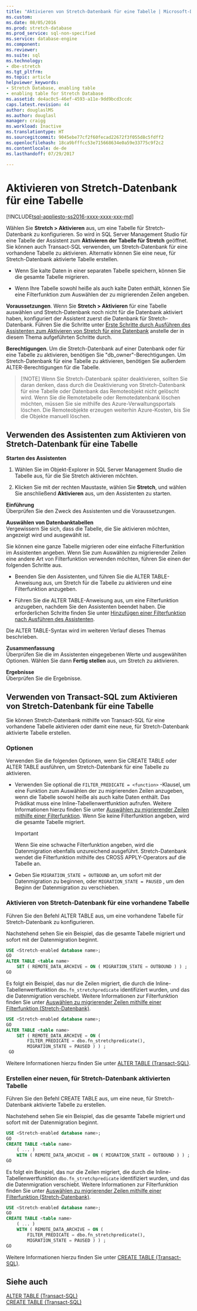 ```yaml
---
title: "Aktivieren von Stretch-Datenbank für eine Tabelle | Microsoft-Dokumentation"
ms.custom: 
ms.date: 08/05/2016
ms.prod: stretch-database
ms.prod_service: sql-non-specified
ms.service: database-engine
ms.component: 
ms.reviewer: 
ms.suite: sql
ms.technology:
- dbe-stretch
ms.tgt_pltfrm: 
ms.topic: article
helpviewer_keywords:
- Stretch Database, enabling table
- enabling table for Stretch Database
ms.assetid: de4ac0c5-46ef-4593-a11e-9dd9bcd3ccdc
caps.latest.revision: 44
author: douglaslMS
ms.author: douglasl
manager: craigg
ms.workload: Inactive
ms.translationtype: HT
ms.sourcegitcommit: 9045ebe77cf2f60fecad22672f3f055d8c5fdff2
ms.openlocfilehash: 18ca9bfffcc53e715668634e0a59e33775c9f2c2
ms.contentlocale: de-de
ms.lasthandoff: 07/29/2017

---
```

# <a name="enable-stretch-database-for-a-table"></a>Aktivieren von Stretch-Datenbank für eine Tabelle
[!INCLUDE[tsql-appliesto-ss2016-xxxx-xxxx-xxx-md](../../includes/tsql-appliesto-ss2016-xxxx-xxxx-xxx-md.md)]

  Wählen Sie **Stretch > Aktivieren** aus, um eine Tabelle für Stretch-Datenbank zu konfigurieren. So wird in SQL Server Management Studio für eine Tabelle der Assistent zum **Aktivieren der Tabelle für Stretch** geöffnet. Sie können auch Transact-SQL verwenden, um Stretch-Datenbank für eine vorhandene Tabelle zu aktivieren. Alternativ können Sie eine neue, für Stretch-Datenbank aktivierte Tabelle erstellen.  
  
-   Wenn Sie kalte Daten in einer separaten Tabelle speichern, können Sie die gesamte Tabelle migrieren.  
  
-   Wenn Ihre Tabelle sowohl heiße als auch kalte Daten enthält, können Sie eine Filterfunktion zum Auswählen der zu migrierenden Zeilen angeben.    
 
 **Voraussetzungen**. Wenn Sie **Stretch &gt; Aktivieren** für eine Tabelle auswählen und Stretch-Datenbank noch nicht für die Datenbank aktiviert haben, konfiguriert der Assistent zuerst die Datenbank für Stretch-Datenbank. Führen Sie die Schritte unter [Erste Schritte durch Ausführen des Assistenten zum Aktivieren von Stretch für eine Datenbank](../../sql-server/stretch-database/get-started-by-running-the-enable-database-for-stretch-wizard.md) anstelle der in diesem Thema aufgeführten Schritte durch.  
  
 **Berechtigungen**. Um die Stretch-Datenbank auf einer Datenbank oder für eine Tabelle zu aktivieren, benötigen Sie "db_owner"-Berechtigungen. Um Stretch-Datenbank für eine Tabelle zu aktivieren, benötigen Sie außerdem ALTER-Berechtigungen für die Tabelle.  

 >   [!NOTE]
 > Wenn Sie Stretch-Datenbank später deaktivieren, sollten Sie daran denken, dass durch die Deaktivierung von Stretch-Datenbank für eine Tabelle oder Datenbank das Remoteobjekt nicht gelöscht wird. Wenn Sie die Remotetabelle oder Remotedatenbank löschen möchten, müssen Sie sie mithilfe des Azure-Verwaltungsportals löschen. Die Remoteobjekte erzeugen weiterhin Azure-Kosten, bis Sie die Objekte manuell löschen.
 
##  <a name="EnableWizardTable"></a> Verwenden des Assistenten zum Aktivieren von Stretch-Datenbank für eine Tabelle  
 **Starten des Assistenten**  
 1.  Wählen Sie im Objekt-Explorer in SQL Server Management Studio die Tabelle aus, für die Sie Stretch aktivieren möchten.  
  
2.  Klicken Sie mit der rechten Maustaste, wählen Sie **Stretch**, und wählen Sie anschließend **Aktivieren** aus, um den Assistenten zu starten.  
  
 **Einführung**  
 Überprüfen Sie den Zweck des Assistenten und die Voraussetzungen.  
  
 **Auswählen von Datenbanktabellen**  
 Vergewissern Sie sich, dass die Tabelle, die Sie aktivieren möchten, angezeigt wird und ausgewählt ist.  
  
 Sie können eine ganze Tabelle migrieren oder eine einfache Filterfunktion im Assistenten angeben. Wenn Sie zum Auswählen zu migrierender Zeilen eine andere Art von Filterfunktion verwenden möchten, führen Sie einen der folgenden Schritte aus.  
  
-   Beenden Sie den Assistenten, und führen Sie die ALTER TABLE-Anweisung aus, um Stretch für die Tabelle zu aktivieren und eine Filterfunktion anzugeben.  
  
-   Führen Sie die ALTER TABLE-Anweisung aus, um eine Filterfunktion anzugeben, nachdem Sie den Assistenten beendet haben. Die erforderlichen Schritte finden Sie unter [Hinzufügen einer Filterfunktion nach Ausführen des Assistenten](../../sql-server/stretch-database/select-rows-to-migrate-by-using-a-filter-function-stretch-database.md#addafterwiz).  
  
 Die ALTER TABLE-Syntax wird im weiteren Verlauf dieses Themas beschrieben.  
  
 **Zusammenfassung**  
 Überprüfen Sie die im Assistenten eingegebenen Werte und ausgewählten Optionen. Wählen Sie dann **Fertig stellen** aus, um Stretch zu aktivieren.  
  
 **Ergebnisse**  
 Überprüfen Sie die Ergebnisse.  
  
##  <a name="EnableTSQLTable"></a> Verwenden von Transact-SQL zum Aktivieren von Stretch-Datenbank für eine Tabelle  
 Sie können Stretch-Datenbank mithilfe von Transact-SQL für eine vorhandene Tabelle aktivieren oder damit eine neue, für Stretch-Datenbank aktivierte Tabelle erstellen.  
  
### <a name="options"></a>Optionen  
 Verwenden Sie die folgenden Optionen, wenn Sie CREATE TABLE oder ALTER TABLE ausführen, um Stretch-Datenbank für eine Tabelle zu aktivieren.  
  
-   Verwenden Sie optional die `FILTER_PREDICATE = <function>` -Klausel, um eine Funktion zum Auswählen der zu migrierenden Zeilen anzugeben, wenn die Tabelle sowohl heiße als auch kalte Daten enthält. Das Prädikat muss eine Inline-Tabellenwertfunktion aufrufen. Weitere Informationen hierzu finden Sie unter [Auswählen zu migrierender Zeilen mithilfe einer Filterfunktion](../../sql-server/stretch-database/select-rows-to-migrate-by-using-a-filter-function-stretch-database.md). Wenn Sie keine Filterfunktion angeben, wird die gesamte Tabelle migriert.  
  
    > [!IMPORTANT]  
    >  Wenn Sie eine schwache Filterfunktion angeben, wird die Datenmigration ebenfalls unzureichend ausgeführt. Stretch-Datenbank wendet die Filterfunktion mithilfe des CROSS APPLY-Operators auf die Tabelle an.  
  
-   Geben Sie `MIGRATION_STATE = OUTBOUND` an, um sofort mit der Datenmigration zu beginnen, oder  `MIGRATION_STATE = PAUSED` , um den Beginn der Datenmigration zu verschieben.  
  
### <a name="enable-stretch-database-for-an-existing-table"></a>Aktivieren von Stretch-Datenbank für eine vorhandene Tabelle  
 Führen Sie den Befehl ALTER TABLE aus, um eine vorhandene Tabelle für Stretch-Datenbank zu konfigurieren.  
  
 Nachstehend sehen Sie ein Beispiel, das die gesamte Tabelle migriert und sofort mit der Datenmigration beginnt.  
  
```sql  
USE <Stretch-enabled database name>;
GO
ALTER TABLE <table name>  
    SET ( REMOTE_DATA_ARCHIVE = ON ( MIGRATION_STATE = OUTBOUND ) ) ;  
GO
```  
  
 Es folgt ein Beispiel, das nur die Zeilen migriert, die durch die Inline-Tabellenwertfunktion `dbo.fn_stretchpredicate` identifiziert wurden, und das die Datenmigration verschiebt. Weitere Informationen zur Filterfunktion finden Sie unter [Auswählen zu migrierender Zeilen mithilfe einer Filterfunktion (Stretch-Datenbank)](../../sql-server/stretch-database/select-rows-to-migrate-by-using-a-filter-function-stretch-database.md).  
  
```sql  
USE <Stretch-enabled database name>;
GO
ALTER TABLE <table name>  
    SET ( REMOTE_DATA_ARCHIVE = ON (  
        FILTER_PREDICATE = dbo.fn_stretchpredicate(),  
        MIGRATION_STATE = PAUSED ) ) ;  
 GO
```  
  
 Weitere Informationen hierzu finden Sie unter [ALTER TABLE &#40;Transact-SQL&#41;](../../t-sql/statements/alter-table-transact-sql.md).  
  
### <a name="create-a-new-table-with-stretch-database-enabled"></a>Erstellen einer neuen, für Stretch-Datenbank aktivierten Tabelle  
 Führen Sie den Befehl CREATE TABLE aus, um eine neue, für Stretch-Datenbank aktivierte Tabelle zu erstellen.  
  
 Nachstehend sehen Sie ein Beispiel, das die gesamte Tabelle migriert und sofort mit der Datenmigration beginnt.  
  
```sql  
USE <Stretch-enabled database name>;
GO
CREATE TABLE <table name>
    ( ... )  
    WITH ( REMOTE_DATA_ARCHIVE = ON ( MIGRATION_STATE = OUTBOUND ) ) ;  
GO
```  
  
 Es folgt ein Beispiel, das nur die Zeilen migriert, die durch die Inline-Tabellenwertfunktion `dbo.fn_stretchpredicate` identifiziert wurden, und das die Datenmigration verschiebt. Weitere Informationen zur Filterfunktion finden Sie unter [Auswählen zu migrierender Zeilen mithilfe einer Filterfunktion (Stretch-Datenbank)](../../sql-server/stretch-database/select-rows-to-migrate-by-using-a-filter-function-stretch-database.md).  
  
```sql  
USE <Stretch-enabled database name>;
GO
CREATE TABLE <table name> 
    ( ... )  
    WITH ( REMOTE_DATA_ARCHIVE = ON (  
        FILTER_PREDICATE = dbo.fn_stretchpredicate(),  
        MIGRATION_STATE = PAUSED ) ) ;  
GO  
```  
  
 Weitere Informationen hierzu finden Sie unter [CREATE TABLE &#40;Transact-SQL&#41;](../../t-sql/statements/create-table-transact-sql.md).  
  
## <a name="see-also"></a>Siehe auch  
 [ALTER TABLE &#40;Transact-SQL&#41;](../../t-sql/statements/alter-table-transact-sql.md)   
 [CREATE TABLE &#40;Transact-SQL&#41;](../../t-sql/statements/create-table-transact-sql.md)  
  
  


